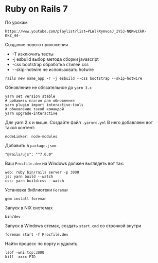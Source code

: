 # Ruby on Rails 7
По урокам

`https://www.youtube.com/playlist?list=PLWlFXymvoaJ_IY53-NQKwLCkR-KkZ_44-`

Создание нового приложения
* -T изключить тесты
* -j esbuild выбор метода сборки javascript
* -css bootstrap обработка стилей css
* --skip-hotwire не использовать hotwire
```
rails new name_app -T -j esbuild --css bootstrap --skip-hotwire
```
Обновление не обязательное до `yarn 3.x`
```
yarn set version stable
# добавить плагин для обновления
yarn plugin import interactive-tools
# обновление такой командой
yarn upgrade-interactive
```
Для yarn 2.x и выше. Создайте файл `.yarnrc.yml`  В него добавляем вот такой контент:
```
nodeLinker: node-modules
```
Добавить в `package.json`
```
"@rails/ujs": "^7.0.0"
```
Ваш `Procfile.dev` на Windows должен выглядеть вот так:
```
web: ruby bin/rails server -p 3000
js: yarn build --watch
css: yarn build:css --watch
```
Установка библиотеки `Foreman`
```
gem install foreman
```
Запуск в NIX системах
```
bin/dev
```
Запуск в Windows стемах, создать `start.cmd` со строчкой внутри
```
foreman start -f Procfile.dev
```
Найти процесс по порту и удалить
```
lsof -wni tcp:3000
kill -xxxx PID
```
